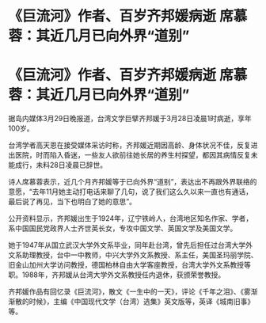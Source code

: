 # 《巨流河》作者、百岁齐邦媛病逝 席慕蓉：其近几月已向外界“道别”

# 《巨流河》作者、百岁齐邦媛病逝 席慕蓉：其近几月已向外界“道别”

据岛内媒体3月29日晚报道，台湾文学巨擘齐邦媛于3月28日凌晨1时病逝，享年100岁。

台湾学者高天恩在接受媒体采访时称，齐邦媛近期因高龄、身体状况不佳，反复进出医院，时而陷入昏迷，一些友人欲前往她长居的养生村探望，都因其病情反复未能成行，未料28日凌晨已辞世。

诗人席慕蓉表示，近几个月齐邦媛等于已向外界“道别”，表达出不再跟外界联络的意愿，“去年11月她主动打电话来聊了几句，说了我们这么久以来一直也有通话，最后说了再见，当下也明白了她的意思”。

公开资料显示，齐邦媛出生于1924年，辽宁铁岭人，台湾地区知名作家、学者，系中国国民党政界人士齐世英长女，专攻中国文学、英国文学及美国文学。

她于1947年从国立武汉大学外文系毕业，同年赴台湾，曾先后担任过台湾大学外文系助理教授，台中一中教师，中兴大学外文系教授、系主任，美国圣玛丽学院、旧金山加州大学访问教授，德国柏林自由大学客座教授，台湾大学外文系教授等职。1988年，齐邦媛从台湾大学外文系教授任内退休，获颁荣誉教授。

齐邦媛作品有回忆录《巨流河》，散文《一生中的一天》，评论《千年之泪》、《雾渐渐散的时候》，主编《中国现代文学（台湾）选集》英文版等，英译《城南旧事》等。

